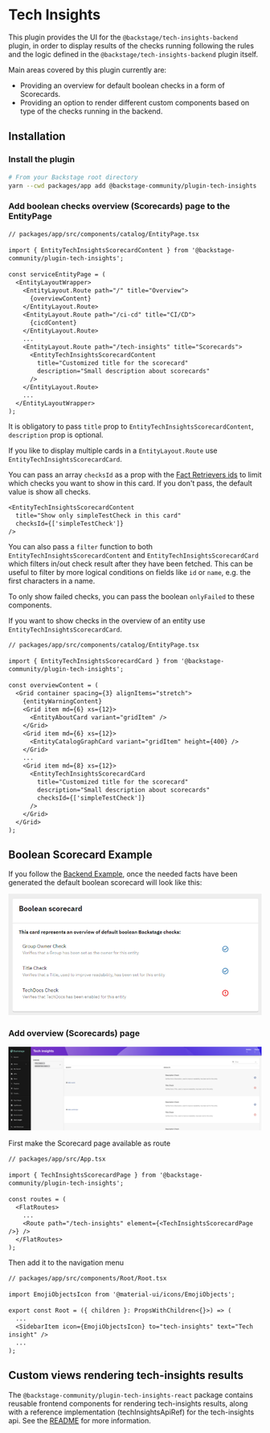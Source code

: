# Tech Insights

This plugin provides the UI for the `@backstage/tech-insights-backend` plugin, in order to display results of the checks running following the rules and the logic defined in the `@backstage/tech-insights-backend` plugin itself.

Main areas covered by this plugin currently are:

- Providing an overview for default boolean checks in a form of Scorecards.
- Providing an option to render different custom components based on type of the checks running in the backend.

## Installation

### Install the plugin

```bash
# From your Backstage root directory
yarn --cwd packages/app add @backstage-community/plugin-tech-insights
```

### Add boolean checks overview (Scorecards) page to the EntityPage

```tsx
// packages/app/src/components/catalog/EntityPage.tsx

import { EntityTechInsightsScorecardContent } from '@backstage-community/plugin-tech-insights';

const serviceEntityPage = (
  <EntityLayoutWrapper>
    <EntityLayout.Route path="/" title="Overview">
      {overviewContent}
    </EntityLayout.Route>
    <EntityLayout.Route path="/ci-cd" title="CI/CD">
      {cicdContent}
    </EntityLayout.Route>
    ...
    <EntityLayout.Route path="/tech-insights" title="Scorecards">
      <EntityTechInsightsScorecardContent
        title="Customized title for the scorecard"
        description="Small description about scorecards"
      />
    </EntityLayout.Route>
    ...
  </EntityLayoutWrapper>
);
```

It is obligatory to pass `title` prop to `EntityTechInsightsScorecardContent`, `description` prop is optional.

If you like to display multiple cards in a `EntityLayout.Route` use `EntityTechInsightsScorecardCard`.

You can pass an array `checksId` as a prop with the [Fact Retrievers ids](../tech-insights-backend#creating-fact-retrievers) to limit which checks you want to show in this card. If you don't pass, the default value is show all checks.

```tsx
<EntityTechInsightsScorecardContent
  title="Show only simpleTestCheck in this card"
  checksId={['simpleTestCheck']}
/>
```

You can also pass a `filter` function to both `EntityTechInsightsScorecardContent` and `EntityTechInsightsScorecardCard` which filters in/out check result after they have been fetched. This can be useful to filter by more logical conditions on fields like `id` or `name`, e.g. the first characters in a name.

To only show failed checks, you can pass the boolean `onlyFailed` to these components.

If you want to show checks in the overview of an entity use `EntityTechInsightsScorecardCard`.

```tsx
// packages/app/src/components/catalog/EntityPage.tsx

import { EntityTechInsightsScorecardCard } from '@backstage-community/plugin-tech-insights';

const overviewContent = (
  <Grid container spacing={3} alignItems="stretch">
    {entityWarningContent}
    <Grid item md={6} xs={12}>
      <EntityAboutCard variant="gridItem" />
    </Grid>
    <Grid item md={6} xs={12}>
      <EntityCatalogGraphCard variant="gridItem" height={400} />
    </Grid>
    ...
    <Grid item md={8} xs={12}>
      <EntityTechInsightsScorecardCard
        title="Customized title for the scorecard"
        description="Small description about scorecards"
        checksId={['simpleTestCheck']}
      />
    </Grid>
  </Grid>
);
```

## Boolean Scorecard Example

If you follow the [Backend Example](../tech-insights-backend#backend-example), once the needed facts have been generated the default boolean scorecard will look like this:

![Boolean Scorecard Example](./docs/boolean-scorecard-example.png)

### Add overview (Scorecards) page

![Scorecard Overview](./docs/scorecard-overview.png)

First make the Scorecard page available as route

```tsx
// packages/app/src/App.tsx

import { TechInsightsScorecardPage } from '@backstage-community/plugin-tech-insights';

const routes = (
  <FlatRoutes>
    ...
    <Route path="/tech-insights" element={<TechInsightsScorecardPage />} />
  </FlatRoutes>
);
```

Then add it to the navigation menu

```tsx
// packages/app/src/components/Root/Root.tsx

import EmojiObjectsIcon from '@material-ui/icons/EmojiObjects';

export const Root = ({ children }: PropsWithChildren<{}>) => (
  ...
  <SidebarItem icon={EmojiObjectsIcon} to="tech-insights" text="Tech insight" />
  ...
);
```

## Custom views rendering tech-insights results

The `@backstage-community/plugin-tech-insights-react` package contains reusable frontend components for rendering tech-insights results, along with a reference implementation (techInsightsApiRef) for the tech-insights api. See the [README](../tech-insights-react/README.md) for more information.
